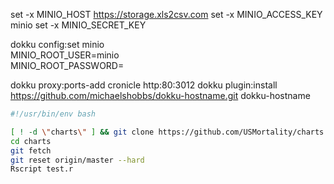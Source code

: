 set -x MINIO_HOST https://storage.xls2csv.com
set -x MINIO_ACCESS_KEY minio
set -x MINIO_SECRET_KEY 

dokku config:set minio \
MINIO_ROOT_USER=minio \
MINIO_ROOT_PASSWORD=

dokku proxy:ports-add cronicle http:80:3012
dokku plugin:install https://github.com/michaelshobbs/dokku-hostname.git dokku-hostname

```sh
#!/usr/bin/env bash

[ ! -d \"charts\" ] && git clone https://github.com/USMortality/charts.git
cd charts
git fetch
git reset origin/master --hard
Rscript test.r
```
